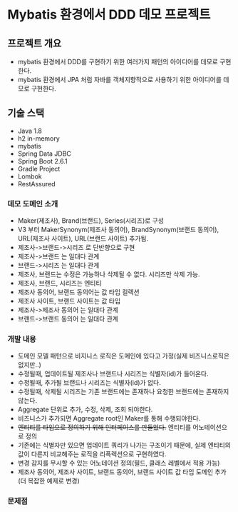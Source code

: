 # Mybatis 환경에서 DDD 데모 프로젝트

## 프로젝트 개요
* mybatis 환경에서 DDD를 구현하기 위한 여러가지 패턴의 아이디어를 데모로 구현한다.
* mybatis 환경에서 JPA 처럼 자바를 객체지향적으로 사용하기 위한 아이디어를 데모로 구현한다.

## 기술 스택
* Java 1.8
* h2 in-memory
* mybatis
* Spring Data JDBC
* Spring Boot 2.6.1
* Gradle Project
* Lombok
* RestAssured

### 데모 도메인 소개
* Maker(제조사), Brand(브랜드), Series(시리즈)로 구성
* V3 부터 MakerSynonym(제조사 동의어), BrandSynonym(브랜드 동의어), URL(제조사 사이트), URL(브랜드 사이트) 추가됨.
* 제조사->브랜드->시리즈 로 단반향으로 구현
* 제조사->브랜드 는 일대다 관계
* 브랜드->시리즈 는 일대다 관계
* 제조사, 브랜드는 수정은 가능하나 삭제될 수 없다. 시리즈만 삭제 가능.
* 제조사, 브랜드, 시리즈는 엔티티
* 제조사 동의어, 브랜드 동의어는 값 타입 컬렉션
* 제조사 사이트, 브랜드 사이트는 값 타입
* 제조사->제조사 동의어 는 일대다 관계
* 브랜드->브랜드 동의어 는 일대다 관계

### 개발 내용
* 도메인 모델 패턴으로 비지니스 로직은 도메인에 있다고 가정(실제 비즈니스로직은 없지만..)
* 수정될때, 업데이트될 제조사나 브랜드나 시리즈는 식별자(id)가 들어온다.
* 수정될때, 추가될 브랜드나 시리즈는 식별자(id)가 없다.
* 수정될때, 삭제될 시리즈는 기존 브랜드에는 존재하나 요청한 브랜드에는 존재하지 않는다.
* Aggregate 단위로 추가, 수정, 삭제, 조회 되야한다.
* 비즈니스가 추가되면 Aggregate root인 Maker를 통해 수행되야한다.
* ~~엔티티를 타입으로 정의하기 위해 인터페이스를 만들었다.~~ 엔티티를 어노테이션으로 정의
* 기존에는 식별자만 있으면 업데이트 쿼리가 나가는 구조이기 때문에, 실제 엔티티의 값이 다른지 비교해주는 로직을 리픅렉션으로 구현하였다.
* 변경 감지를 무시할 수 있는 어노테이션 정의(필드, 클래스 레벨에서 적용 가능)
* 제조사 동의어, 제조사 사이트, 브랜드 동의어, 브랜드 사이트 값 타입 도메인 추가(더 복잡한 예제로 변경)

### 문제점